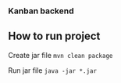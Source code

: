 ### Kanban backend

## How to run project
Create jar file
`mvn clean package`

Run jar file
`java -jar *.jar`